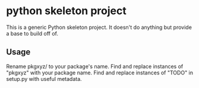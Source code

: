 # python skeleton project

This is a generic Python skeleton project. It doesn't do anything but
provide a base to build off of.

## Usage

Rename pkgxyz/ to your package's name. Find and replace instances of
"pkgxyz" with your package name. Find and replace instances of "TODO" in
setup.py with useful metadata.
